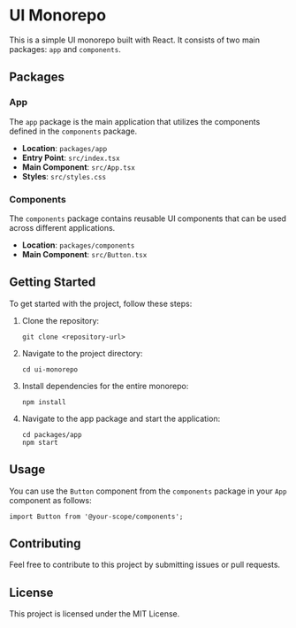 # UI Monorepo

This is a simple UI monorepo built with React. It consists of two main packages: `app` and `components`.

## Packages

### App

The `app` package is the main application that utilizes the components defined in the `components` package.

- **Location**: `packages/app`
- **Entry Point**: `src/index.tsx`
- **Main Component**: `src/App.tsx`
- **Styles**: `src/styles.css`

### Components

The `components` package contains reusable UI components that can be used across different applications.

- **Location**: `packages/components`
- **Main Component**: `src/Button.tsx`

## Getting Started

To get started with the project, follow these steps:

1. Clone the repository:
   ```
   git clone <repository-url>
   ```

2. Navigate to the project directory:
   ```
   cd ui-monorepo
   ```

3. Install dependencies for the entire monorepo:
   ```
   npm install
   ```

4. Navigate to the app package and start the application:
   ```
   cd packages/app
   npm start
   ```

## Usage

You can use the `Button` component from the `components` package in your `App` component as follows:

```tsx
import Button from '@your-scope/components';
```

## Contributing

Feel free to contribute to this project by submitting issues or pull requests.

## License

This project is licensed under the MIT License.